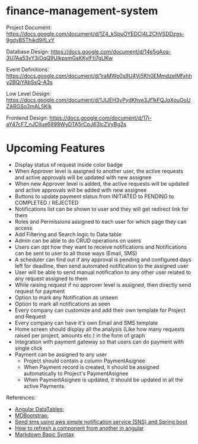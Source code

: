 # finance-management-system

Project Document:
https://docs.google.com/document/d/1Z4_kSpuOYEDCl4L2ChVSDDzgs-9gdvB5Thikd9ifLxY

Database Design:
https://docs.google.com/document/d/14e5gAoa-3U7Aa53yY3iOqQ9UIkpsmGsKKylFti7gUKw

Event Definitions:
https://docs.google.com/document/d/1raMWo0s9U4Vj5Kh0EMmdzeIMfxhhy2BQiYAbSsQ-A3s

Low Level Design:
https://docs.google.com/document/d/1JIJEH3vPydKhve3Jf1kFQJqXouOoUZARGSo3mAL5Klk

Frontend Design:
https://docs.google.com/document/d/17j-aY47cF7_nJClIue6899WyDTA5rCpJ63IcZVyBg2s

# Upcoming Features

- Display status of request inside color badge
- When Approver level is assigned to another user, the active requests and active approvals will be updated with new assignee
- When new Approver level is added, the active requests will be updated and active approvals will be added with new assignee
- Buttons to update payment status from INITIATED to PENDING to COMPLETED / REJECTED
- Notifications list can be shown to user and they will get redirect link for them
- Roles and Permissions assigned to each user for which page they can access
- Add Filtering and Search logic to Data table
- Admin can be able to do CRUD operations on users
- Users can opt how they want to receive notifications and Notifications can be sent to user to all those ways (Email, SMS)
- A scheduler can find out if any approval is pending and configured days left for deadline, then send automated notification to the assigned user
- User will be able to send manual notification to any other user related to any request assigned to them
- While raising request if no approver level is assigned, then directly send request for payment
- Option to mark any Notification as unseen
- Option to mark all notifications as seen
- Every company can customize and add their own template for Project and Request
- Every company can have it's own Email and SMS template
- Home screen should display all the analysis (Like how many requests raised per project, amounts etc.) in the form of graph
- Integration with payment gateway so that users can do payment with single click
- Payment can be assigned to any user
  - Project should contain a column PaymentAsignee
  - When Payment record is created, it should be assigned automatically to Project's PaymentAsignee
  - When PaymentAsignee is updated, it should be updated in all the active Payments

References:
- [Angular DataTables:](http://l-lin.github.io/angular-datatables/#/welcome)
- [MDBootstrap:](https://mdbootstrap.com/docs/standard/getting-started/installation)
- [Send sms using aws simple notification service (SNS) and Spring boot](https://www.rajith.me/2020/03/send-sms-using-aws-simple-notification.html)
- [How to refresh a component from another in angular](https://stackoverflow.com/questions/63888794/how-to-refresh-a-component-from-another-in-angular#:~:text=To%20refresh%2C%20or%20better%20to,from%20APIs%20for%20CRUD%20operations.)
- [Markdown Basic Syntax](https://www.markdownguide.org/basic-syntax/)
